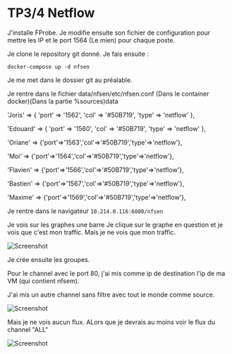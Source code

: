 # TP3/4 Netflow

J'installe FProbe. Je modifie ensuite son fichier de configuration pour mettre les IP et le port 1564 (Le mien) pour chaque poste.

Je clone le repository git donné. Je fais ensuite : 

```docker-compose up -d nfsen```

Je me met dans le dossier git au préalable.

Je rentre dans le fichier data/nfsen/etc/nfsen.conf (Dans le container docker)(Dans la partie %sources)data

'Joris' => { 'port' => '1562', 'col' => '#50B719', 'type' => 'netflow' },

'Edouard' => { 'port' => '1560', 'col' => '#50B719', 'type' => 'netflow' },

'Oriane' => {'port'=>'1563','col'=>'#50B719','type'=>'netflow'},

'Moi' => {'port'=>'1564','col'=>'#50B719','type'=>'netflow'},

'Flavien' => {'port'=>'1566','col'=>'#50B719','type'=>'netflow'},

'Bastien' => {'port'=>'1567','col'=>'#50B719','type'=>'netflow'},

'Maxime' => {'port'=>'1569','col'=>'#50B719','type'=>'netflow'},
 
Je rentre dans le navigateur ```10.214.0.116:6080/nfsen```

Je vois sur les graphes une barre 
Je clique sur le graphe en question et je vois que c'est mon traffic. Mais je ne vois que mon traffic. 

![Screenshot](nfsem.PNG)

Je crée ensuite les groupes.

Pour le channel avec le port 80, j'ai mis comme ip de destination l'ip de ma VM (qui contient nfsem). 

J'ai mis un autre channel sans filtre avec tout le monde comme source. 

![Screenshot](channel.PNG)

Mais je ne vois aucun flux. ALors que je devrais au moins voir le flux du channel "ALL"

![Screenshot](nope.PNG)




